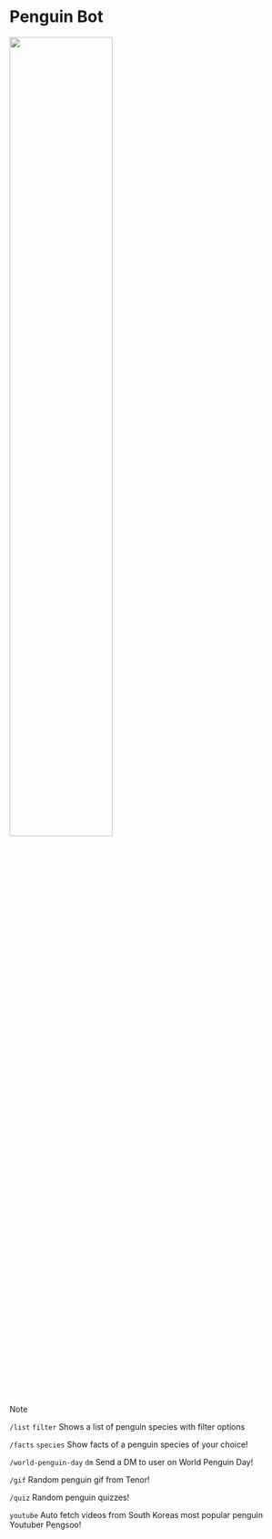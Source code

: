 # Penguin Bot

<img src="https://i.imgur.com/0X4KBgV.png" width="60%" />

<br><br>
  
> [!NOTE]
> 
> ```/list``` ```filter``` Shows a list of penguin species with filter options
> 
> ```/facts``` ```species``` Show facts of a penguin species of your choice!
>
> ```/world-penguin-day``` ```dm``` Send a DM to user on World Penguin Day!
> 
> ```/gif``` Random penguin gif from Tenor!
>
> ```/quiz``` Random penguin quizzes!
> 
> ```youtube``` Auto fetch videos from South Koreas most popular penguin Youtuber Pengsoo!
